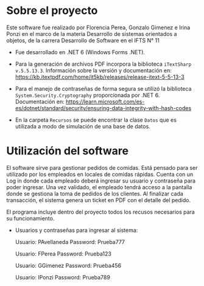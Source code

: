# Sobre el proyecto

Este software fue realizado por Florencia Perea, Gonzalo Gimenez e Irina Ponzi en el marco de la materia 
Desarrollo de sistemas orientados a objetos, de la carrera Desarrollo de Software en el IFTS N° 11

* Fue desarrollado en .NET 6 (Windows Forms .NET). 

* Para la generación de archivos PDF incorpora la biblioteca `iTextSharp v.5.5.13.3`.
  Información sobre la versión y documentación en: https://kb.itextpdf.com/home/it5kb/releases/release-itext-5-5-13-3

* Para el manejo de contraseñas de forma segura se utilizó la biblioteca `System.Security.Cryptography` proporcionada por .NET 6.
  Documentación en: https://learn.microsoft.com/es-es/dotnet/standard/security/ensuring-data-integrity-with-hash-codes

* En la carpeta `Recursos` se puede encontrar la clase `Datos` que es utilizada a modo de simulación de una base de datos. 

# Utilización del software

El software sirve para gestionar pedidos de comidas. Está pensado para ser utilizado por los empleados en locales de comidas rápidas.
Cuenta con un Log in donde cada empleado deberá ingresar su usuario y contraseña para poder ingresar. Una vez validado, el empleado
tendrá acceso a la pantalla donde se gestiona la toma de pedidos de los clientes. Al finalizar cada transacción, el sistema genera un
ticket en PDF con el detalle del pedido.

El programa incluye dentro del proyecto todos los recusos necesarios para su funcionamiento.


* Usuarios y contraseñas para ingresar al sistema:

  Usuario: PAvellaneda
  Password: Prueba777

  Usuario: FPerea
  Password: Prueba123

  Usuario: GGimenez
  Password: Prueba456

  Usuario: IPonzi
  Password: Prueba789

